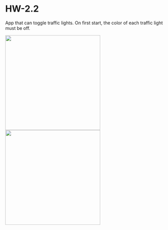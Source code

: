 # HW-2.2
App that can toggle traffic lights. On first start, the color of each traffic light must be off.

<img width="300" src="https://user-images.githubusercontent.com/121757460/215352602-2d176439-a357-4389-84d9-2b33fc2a55af.png"> <img width="300" src="https://user-images.githubusercontent.com/121757460/215352605-a2e78e43-b62e-4938-8a52-08722d4085ed.png">
